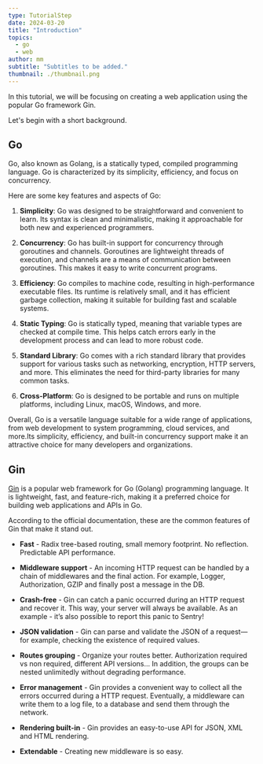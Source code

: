 ```yaml
---
type: TutorialStep
date: 2024-03-20
title: "Introduction"
topics:
  - go
  - web
author: mm
subtitle: "Subtitles to be added."
thumbnail: ./thumbnail.png
---
```


In this tutorial, we will be focusing on creating a web application using the popular Go framework Gin.

Let's begin with a short background.

## Go

Go,
also known as Golang, is a statically typed,
compiled programming language.
Go is characterized by its simplicity,
efficiency, and focus on concurrency.

Here are some key features and aspects of Go:

1. **Simplicity**: Go was designed to be straightforward and convenient to learn. Its syntax is clean and minimalistic, making it approachable for both new and experienced programmers.

2. **Concurrency**: Go has built-in support for concurrency through goroutines and channels. Goroutines are lightweight threads of execution, and channels are a means of communication between goroutines. This makes it easy to write concurrent programs.

3. **Efficiency**: Go compiles to machine code, resulting in high-performance executable files. Its runtime is relatively small, and it has efficient garbage collection, making it suitable for building fast and scalable systems.

4. **Static Typing**: Go is statically typed, meaning that variable types are checked at compile time. This helps catch errors early in the development process and can lead to more robust code.

5. **Standard Library**: Go comes with a rich standard library that provides support for various tasks such as networking, encryption, HTTP servers, and more. This eliminates the need for third-party libraries for many common tasks.

6. **Cross-Platform**: Go is designed to be portable and runs on multiple platforms, including Linux, macOS, Windows, and more.

Overall, Go is a versatile language suitable for a wide range of applications,
from web development to system programming, cloud services, and more.Its simplicity, efficiency,
and built-in concurrency support make it an attractive choice for many developers and organizations.

## Gin

[Gin](https://gin-gonic.com/) is a popular web framework for Go (Golang) programming language.
It is lightweight, fast, and feature-rich, making it a preferred choice for building web applications and APIs in Go.

According to the official documentation, these are the common features of Gin that make it stand out.

- **Fast** - Radix tree-based routing, small memory footprint. No reflection. Predictable API performance.

- **Middleware support** - An incoming HTTP request can be handled by a chain of middlewares and the final action. For example, Logger, Authorization, GZIP and finally post a message in the DB.

- **Crash-free** - Gin can catch a panic occurred during an HTTP request and recover it. This way, your server will always be available. As an example - it’s also possible to report this panic to Sentry!

- **JSON validation** - Gin can parse and validate the JSON of a request—for example, checking the existence of required values.

- **Routes grouping** - Organize your routes better. Authorization required vs non required, different API versions… In addition, the groups can be nested unlimitedly without degrading performance.

- **Error management** - Gin provides a convenient way to collect all the errors occurred during a HTTP request. Eventually, a middleware can write them to a log file, to a database and send them through the network.

- **Rendering built-in** - Gin provides an easy-to-use API for JSON, XML and HTML rendering.

- **Extendable** - Creating new middleware is so easy.
